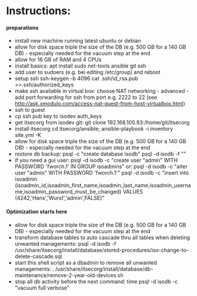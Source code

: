 
# Instructions:

#### preparations ####
- install new machine running latest ubuntu or debian
- allow for disk space triple the size of the DB (e.g. 500 GB for a 140 GB DB) - especially needed for the vacuum step at the end
- allow for 16 GB of RAM and 4 CPUs
- install basics:
  apt install sudo net-tools ansible git ssh
- add user to sudoers (e.g. bei editing /etc/group) and reboot
- setup ssh
  ssh-keygen -b 4096
  cat .ssh/id_rsa.pub >>.ssh/authorized_keys 
- make ssh available in virtual box:
  choose NAT networking - advanced - add port forwarding for ssh from port e.g. 2222 to 22 (see http://ask.xmodulo.com/access-nat-guest-from-host-virtualbox.html)
- ssh to guest
- cp ssh pub key to isodev auth_keys
- get itsecorg from isodev git:
  git clone 192.168.100.93:/home/git/itsecorg
- install itsecorg
  cd itsecorg/ansible; ansible-playbook -i inventory site.yml -K
- allow for disk space triple the size of the DB (e.g. 500 GB for a 140 GB DB) - especially needed for the vacuum step at the end
- restore db backup:
    psql -c "create database isodb"
    psql -d isodb -f "<database-dump>"
- if you need a gui user:
   psql -d isodb -c "create user "admin" WITH PASSWORD 'fworch.1' IN GROUP isoadmins"
   or: psql -d isodb -c "alter user "admin" WITH PASSWORD 'fworch.1'"
   psql -d isodb -c "insert into isoadmin (isoadmin_id,isoadmin_first_name,isoadmin_last_name,isoadmin_username,isoadmin_password_must_be_changed) VALUES (4242,'Hans','Wurst','admin',FALSE)"

#### Optimization starts here ####
- allow for disk space triple the size of the DB (e.g. 500 GB for a 140 GB DB) - especially needed for the vacuum step at the end
- transform database tables to auto cascade thru all tables when deleting unwanted managements:
   psql -d isodb -f /usr/share/itsecorg/install/database/stored-procedures/iso-change-to-delete-cascade.sql
- start this shell script as a dbadmin to remove all unwanted managements:
  . /usr/share/itsecorg/install/database/db-maintenance/remove-2-year-old-devices.sh
- stop all db activity before the next command:
  time psql -d isodb -c "vacuum full verbose"
